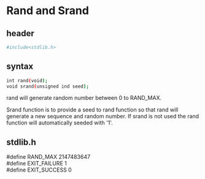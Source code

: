 # Rand and Srand

## header 
```bash 
#include<stdlib.h>
```
## syntax
```bash
int rand(void);
void srand(unsigned ind seed);
```

rand will generate random number between 0 to RAND_MAX.

Srand function is to provide a seed to rand function so that rand will generate a new sequence and random number.
If srand is not used the rand function will automatically seeded with '1'.

stdlib.h
--------
#define RAND_MAX 2147483647  
#define EXIT_FAILURE 1  
#define EXIT_SUCCESS 0  


